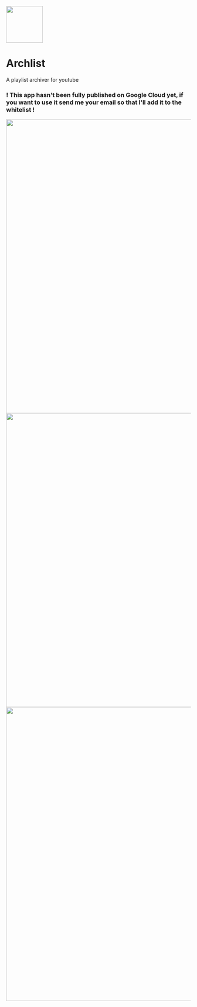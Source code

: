 <img src="https://i.imgur.com/OhCV5Rg.png" width=100>

# Archlist
A playlist archiver for youtube

### ! This app hasn't been fully published on Google Cloud yet, if you want to use it send me your email so that I'll add it to the whitelist !

<img src="https://i.imgur.com/4TNmxyI.png" width=800>
<img src="https://i.imgur.com/aQMISkW.png" width=800>
<img src="https://i.imgur.com/UgOfY2R.png" width=800>

